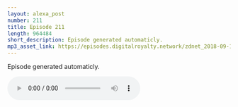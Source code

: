 ```yaml
---
layout: alexa_post
number: 211
title: Episode 211
length: 964484
short_description: Episode generated automaticly.
mp3_asset_link: https://episodes.digitalroyalty.network/zdnet_2018-09-10_01-00-04.mp3
---
```


Episode generated automaticly.

<audio controls>
    <source src="{{ page.mp3_asset_link }}" type="audio/mpeg">
</audio>